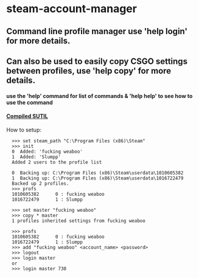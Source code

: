# steam-account-manager

## Command line profile manager use 'help login' for more details.
## Can also be used to easily copy CSGO settings between profiles, use 'help copy' for more details.
#### use the 'help' command for list of commands & 'help help' to see how to use the command
#### <a href="https://www.mediafire.com/file/a16mnono6936cj5/sutil.exe/file">Compiled SUTIL</a>

How to setup:

```
  >>> set steam_path "C:\Program Files (x86)\Steam"
  >>> init
  0  Added: 'fucking weaboo'
  1  Added: 'Slumpp'
  Added 2 users to the profile list
  
  0  Backing up: C:\Program Files (x86)\Steam\userdata\1010605382
  1  Backing up: C:\Program Files (x86)\Steam\userdata\1016722479
  Backed up 2 profiles.
  >>> profs
  1010605382      0 : fucking weaboo
  1016722479      1 : Slumpp

  >>> set master "fucking weaboo"
  >>> copy * master
  1 profiles inherited settings from fucking weaboo
  
  >>> profs
  1010605382      0 : fucking weaboo
  1016722479      1 : Slumpp
  >>> add "fucking weaboo" <account_name> <password>
  >>> logout
  >>> login master
  or
  >>> login master 730
  
```
